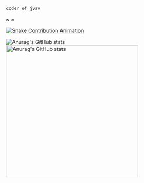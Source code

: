 `coder of jvav`

~ ~

[![Snake Contribution Animation](https://fastly.jsdelivr.net/gh/MrNiebit/MrNiebit@output/github-contribution-grid-snake.svg)](https://github.com/marketplace/actions/generate-snake-game-from-github-contribution-grid)



<img src="https://github-readme-stats.vercel.app/api?username=mrniebit&show_icons=true&theme=synthwave" alt="Anurag's GitHub stats" style="zoom:100%; margin-left: 0px;" /><img src="https://github-readme-stats.vercel.app/api/top-langs/?username=mrniebit&layout=compact&hide_progress=false" alt="Anurag's GitHub stats" style="zoom:100%; margin-right: 0px; width: 360px;" />





